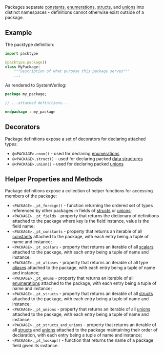 Packages separate [constants](constant.md), [enumerations](enum.md), 
[structs](struct.md), and [unions](union.md) into distinct namespaces - 
definitions cannot otherwise exist outside of a package. 

## Example

The packtype definition:

```python linenums="1"
import packtype

@packtype.package()
class MyPackage:
    """Description of what purpose this package serves"""
    ...
```

As rendered to SystemVerilog:

```sv linenums="1"
package my_package;

// ...attached definitions...

endpackage : my_package
```

## Decorators

Package definitions expose a set of decorators for declaring attached types:

 * `@<PACKAGE>.enum()` - used for declaring [enumerations](enum.md)
 * `@<PACKAGE>.struct()` - used for declaring packed [data structures](struct.md)
 * `@<PACKAGE>.union()` - used for declaring packed [unions](union.md)

## Helper Properties and Methods

Package definitions expose a collection of helper functions for accessing members
of the package:

 * `<PACKAGE>._pt_foreign()` - function returning the ordered set of types 
   referenced by other packages in fields of [structs](struct.md) or 
   [unions](union.md);
 * `<PACKAGE>._pt_fields` - property that returns the dictionary of definitions
   attached to the package where key is the field instance, value is the field
   name;
 * `<PACKAGE>._pt_constants` - property that returns an iterable of all 
   [constants](constant.md) attached to the package, with each entry being a 
   tuple of name and instance;
 * `<PACKAGE>._pt_scalars` - property that returns an iterable of all 
   [scalars](scalar.md) attached to the package, with each entry being a tuple 
   of name and instance;
 * `<PACKAGE>._pt_aliases` - property that returns an iterable of all type
   [aliases](alias.md) attached to the package, with each entry being a tuple of 
   name and instance;
 * `<PACKAGE>._pt_enums` - property that returns an iterable of all 
   [enumerations](enum.md) attached to the package, with each entry being a 
   tuple of name and instance;
 * `<PACKAGE>._pt_structs` - property that returns an iterable of all 
   [structs](struct.md) attached to the package, with each entry being a tuple of 
   name and instance;
 * `<PACKAGE>._pt_unions` - property that returns an iterable of all 
   [unions](union.md) attached to the package, with each entry being a tuple of 
   name and instance;
 * `<PACKAGE>._pt_structs_and_unions` - property that returns an iterable of all 
   [structs](struct.md) and [unions](union.md) attached to the package 
   maintaining their order of declaration, with each entry being a tuple of name 
   and instance;
 * `<PACKAGE>._pt_lookup()` - function that returns the name of a package field
   given its instance.
